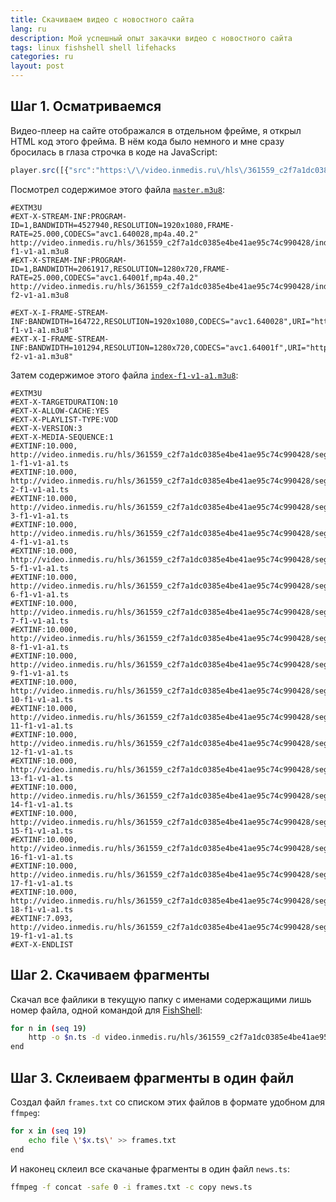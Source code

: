 ```yaml
---
title: Скачиваем видео с новостного сайта
lang: ru
description: Мой успешный опыт закачки видео с новостного сайта
tags: linux fishshell shell lifehacks
categories: ru
layout: post
---
```


## Шаг 1. Осматриваемся

Видео-плеер на сайте отображался в отдельном фрейме, я открыл HTML код этого фрейма.
В нём кода было немного и мне сразу бросилась в глаза строчка в коде на JavaScript:

```js
player.src([{"src":"https:\/\/video.inmedis.ru\/hls\/361559_c2f7a1dc0385e4be41ae95c74c990428\/master.m3u8","type":"application\/x-mpegURL"}]);
```

Посмотрел содержимое этого файла <a href="https://video.inmedis.ru/hls/361559_c2f7a1dc0385e4be41ae95c74c990428/master.m3u8" title="https://video.inmedis.ru/hls/361559_c2f7a1dc0385e4be41ae95c74c990428/master.m3u8">`master.m3u8`</a>:

```
#EXTM3U
#EXT-X-STREAM-INF:PROGRAM-ID=1,BANDWIDTH=4527940,RESOLUTION=1920x1080,FRAME-RATE=25.000,CODECS="avc1.640028,mp4a.40.2"
http://video.inmedis.ru/hls/361559_c2f7a1dc0385e4be41ae95c74c990428/index-f1-v1-a1.m3u8
#EXT-X-STREAM-INF:PROGRAM-ID=1,BANDWIDTH=2061917,RESOLUTION=1280x720,FRAME-RATE=25.000,CODECS="avc1.64001f,mp4a.40.2"
http://video.inmedis.ru/hls/361559_c2f7a1dc0385e4be41ae95c74c990428/index-f2-v1-a1.m3u8

#EXT-X-I-FRAME-STREAM-INF:BANDWIDTH=164722,RESOLUTION=1920x1080,CODECS="avc1.640028",URI="http://video.inmedis.ru/hls/361559_c2f7a1dc0385e4be41ae95c74c990428/iframes-f1-v1-a1.m3u8"
#EXT-X-I-FRAME-STREAM-INF:BANDWIDTH=101294,RESOLUTION=1280x720,CODECS="avc1.64001f",URI="http://video.inmedis.ru/hls/361559_c2f7a1dc0385e4be41ae95c74c990428/iframes-f2-v1-a1.m3u8"
```

Затем содержимое этого файла <a href="http://video.inmedis.ru/hls/361559_c2f7a1dc0385e4be41ae95c74c990428/index-f1-v1-a1.m3u8" title="http://video.inmedis.ru/hls/361559_c2f7a1dc0385e4be41ae95c74c990428/index-f1-v1-a1.m3u8">`index-f1-v1-a1.m3u8`</a>:

```
#EXTM3U
#EXT-X-TARGETDURATION:10
#EXT-X-ALLOW-CACHE:YES
#EXT-X-PLAYLIST-TYPE:VOD
#EXT-X-VERSION:3
#EXT-X-MEDIA-SEQUENCE:1
#EXTINF:10.000,
http://video.inmedis.ru/hls/361559_c2f7a1dc0385e4be41ae95c74c990428/seg-1-f1-v1-a1.ts
#EXTINF:10.000,
http://video.inmedis.ru/hls/361559_c2f7a1dc0385e4be41ae95c74c990428/seg-2-f1-v1-a1.ts
#EXTINF:10.000,
http://video.inmedis.ru/hls/361559_c2f7a1dc0385e4be41ae95c74c990428/seg-3-f1-v1-a1.ts
#EXTINF:10.000,
http://video.inmedis.ru/hls/361559_c2f7a1dc0385e4be41ae95c74c990428/seg-4-f1-v1-a1.ts
#EXTINF:10.000,
http://video.inmedis.ru/hls/361559_c2f7a1dc0385e4be41ae95c74c990428/seg-5-f1-v1-a1.ts
#EXTINF:10.000,
http://video.inmedis.ru/hls/361559_c2f7a1dc0385e4be41ae95c74c990428/seg-6-f1-v1-a1.ts
#EXTINF:10.000,
http://video.inmedis.ru/hls/361559_c2f7a1dc0385e4be41ae95c74c990428/seg-7-f1-v1-a1.ts
#EXTINF:10.000,
http://video.inmedis.ru/hls/361559_c2f7a1dc0385e4be41ae95c74c990428/seg-8-f1-v1-a1.ts
#EXTINF:10.000,
http://video.inmedis.ru/hls/361559_c2f7a1dc0385e4be41ae95c74c990428/seg-9-f1-v1-a1.ts
#EXTINF:10.000,
http://video.inmedis.ru/hls/361559_c2f7a1dc0385e4be41ae95c74c990428/seg-10-f1-v1-a1.ts
#EXTINF:10.000,
http://video.inmedis.ru/hls/361559_c2f7a1dc0385e4be41ae95c74c990428/seg-11-f1-v1-a1.ts
#EXTINF:10.000,
http://video.inmedis.ru/hls/361559_c2f7a1dc0385e4be41ae95c74c990428/seg-12-f1-v1-a1.ts
#EXTINF:10.000,
http://video.inmedis.ru/hls/361559_c2f7a1dc0385e4be41ae95c74c990428/seg-13-f1-v1-a1.ts
#EXTINF:10.000,
http://video.inmedis.ru/hls/361559_c2f7a1dc0385e4be41ae95c74c990428/seg-14-f1-v1-a1.ts
#EXTINF:10.000,
http://video.inmedis.ru/hls/361559_c2f7a1dc0385e4be41ae95c74c990428/seg-15-f1-v1-a1.ts
#EXTINF:10.000,
http://video.inmedis.ru/hls/361559_c2f7a1dc0385e4be41ae95c74c990428/seg-16-f1-v1-a1.ts
#EXTINF:10.000,
http://video.inmedis.ru/hls/361559_c2f7a1dc0385e4be41ae95c74c990428/seg-17-f1-v1-a1.ts
#EXTINF:10.000,
http://video.inmedis.ru/hls/361559_c2f7a1dc0385e4be41ae95c74c990428/seg-18-f1-v1-a1.ts
#EXTINF:7.093,
http://video.inmedis.ru/hls/361559_c2f7a1dc0385e4be41ae95c74c990428/seg-19-f1-v1-a1.ts
#EXT-X-ENDLIST
```

## Шаг 2. Скачиваем фрагменты 

Скачал все файлики в текущую папку с именами содержащими лишь номер файла, одной командой для [FishShell](https://fishshell.com/): 

```bash
for n in (seq 19)
    http -o $n.ts -d video.inmedis.ru/hls/361559_c2f7a1dc0385e4be41ae95c74c990428/seg-$n-f1-v1-a1.ts
end
```

## Шаг 3. Склеиваем фрагменты в один файл 

Создал файл `frames.txt` со списком этих файлов в формате удобном для `ffmpeg`:

```bash
for x in (seq 19)
    echo file \'$x.ts\' >> frames.txt
end
```

И наконец склеил все скачаные фрагменты в один файл `news.ts`:

```bash
ffmpeg -f concat -safe 0 -i frames.txt -c copy news.ts
```

